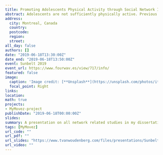 ```yaml
---
title: Promoting Adolescents Physical Activity through Social Network Interventions
abstract: Adolescents are not sufficiently physically active. Previous attempt to promote physical activity via media interventions have been shown to have little effect. Potentially, interventions can be more effective when utilizing the impact that adolescents have on each other’s physical activity. Social network interventions are an emerging and promising approach to counteract the decline in physical activity, by capitalizing on the influence peers have on youth’s behaviors. In social network interventions, a small group of influential individuals (influence agents) is selected to promote health behaviors within their social network. However, no previous social network intervention study has investigated whether a social network intervention is more effective than a mass media campaign or no intervention. Adolescents (N = 446; Mean age = 11.35 (SD = 1.34); 47.31% male) were randomly allocated by classroom (N = 26) to one of three conditions; social network intervention, mass media intervention or control condition. In the social network intervention, 15% of the participants was selected to be an influence based on peer nominations (on closeness centrality) and were asked to create several vlogs about physical activity. During the intervention period, participants in the social network condition were able to view the vlogs on a research smartphone. In the mass media intervention, participants were exposed to vlogs made by unfamiliar peers (i.e., the vlogs of the social network intervention). All participants received a research smartphone to complete questionnaires and a wrist-worn accelerometer to measure physical activity. Mixed effect models were us to account for the clustering of data per participant, per day, and per classroom. The analyses showed that there was an overall increase in physical activity during the intervention. However, no differences were observed between the social network intervention and the control condition in the short-term, and an unexpected increase in the control condition compared to the social network intervention in the long-term. Also no differences between the social network intervention and mass media intervention were observed. In addition, exploratory analyses suggest that descriptive norms involving physical activity increased in the social network intervention and decreased in the mass media intervention. Also, participants in the social network intervention watched the vlogs more often and for a longer period, than participants in the mass media intervention that. The current study was the first study to test the additional benefit of implementing a social network approach the promote physical activity in adolescents by comparing a social network intervention to a mass media intervention and no intervention. The results do not provide evidence that the social network intervention was more effective in increasing physical activity in adolescents. Compared to other social network interventions, the current study did not train the influence agents how they could promote physical activity in the class, but merely showed them how they could create vlogs. Perhaps, a key factor to the effectiveness of social network interventions is a training of the influence agents.
address:
  city: Montreal, Canada
  country: 
  postcode: 
  region: 
  street:
all_day: false
authors: []
date: "2019-06-18T13:30:00Z"
date_end: "2019-06-18T13:50:00Z"
event: Sunbelt 2019
event_url: https://www.fourwav.es/view/717/info/
featured: false
image:
  caption: 'Image credit: [**Unsplash**](https://unsplash.com/photos/itJFtrxA-co)'
  focal_point: Right
links:
location: 
math: true
projects:
- MyMovez-project
publishDate: "2019-06-18T00:00:00Z"
slides: 
summary: A presentation on all network related studies in my dissertation at the Sunbelt 2019 conference.
tags: [MyMovez]
url_code: ""
url_pdf: ""
url_slides: "https://www.tvanwoudenberg.com/files/presentations/Sunbelt_SNI_vlogs.pdf"
url_video: ""
---
```

